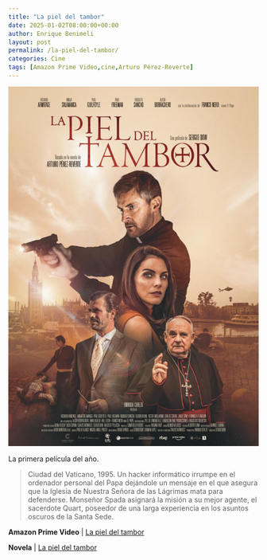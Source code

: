 ```yaml
---
title: "La piel del tambor"
date: 2025-01-02T08:00:00+00:00
author: Enrique Benimeli
layout: post
permalink: /la-piel-del-tambor/
categories: Cine
tags: [Amazon Prime Video,cine,Arturo Pérez-Reverte]
---
```


![image](assets/images/posts/2023/01/lapieldeltamborcine.jpeg)

La primera película del año.

> Ciudad del Vaticano, 1995. Un hacker informático irrumpe en el ordenador personal del Papa dejándole un mensaje en el que asegura que la Iglesia de Nuestra Señora de las Lágrimas mata para defenderse. Monseñor Spada asignará la misión a su mejor agente, el sacerdote Quart, poseedor de una larga experiencia en los asuntos oscuros de la Santa Sede.

**Amazon Prime Video** \| [La piel del tambor](https://www.primevideo.com/detail/0T42O5Z6QECZ4Q6CXW1D7OYTAY)

**Novela** \| [La piel del tambor](https://amzn.to/3vz2hrk)
